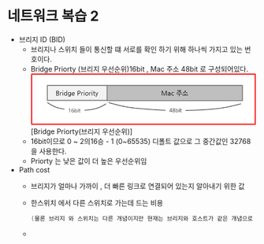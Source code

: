 # 네트워크 복습 2

- 브리지 ID (BID)
  - 브리지나 스위치 들이 통신할 떄 서로를 확인 하기 위해 하나씩 가지고 있는 번호이다.
  - Bridge Priorty (브리지 우선순위)16bit , Mac 주소 48bit 로 구성되어있다.
    <img src="./image/a%20(1).png">
    [Bridge Priorty(브리지 우선순위)]
  - 16bit이므로  0 ~ 2의16승 - 1 (0~65535) 디폴트 값으로 그 중간값인 32768 을 사용한다.
  - Priorty 는 낮은 값이 더 높은 우선순위임
- Path cost 
  - 브리지가 얼마나 가까이 , 더 빠른 링크로 연결되어 있는지 알아내기 위한 값
  - 한스위치 에서 다른 스위치로 가는데 드는 비용
  
    ``` c
    (물론 브리지 와 스위치는 다른 개념이지만 현재는 브리지와 호스트가 같은 개념으로 생각해도 무방함)
    ```
  - 
